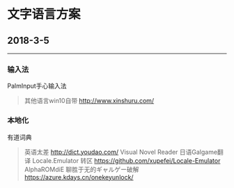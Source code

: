 # 文字语言方案
## 2018-3-5
---
### 输入法
PalmInput手心输入法
> 其他语言win10自带
http://www.xinshuru.com/
### 本地化
有道词典
> 英语太差
> http://dict.youdao.com/
Visual Novel Reader
> 日语Galgame翻译
Locale.Emulator
> 转区
> https://github.com/xupefei/Locale-Emulator
AlphaROMdiE
> 聊胜于无的ギャルゲー破解
> https://azure.kdays.cn/onekeyunlock/